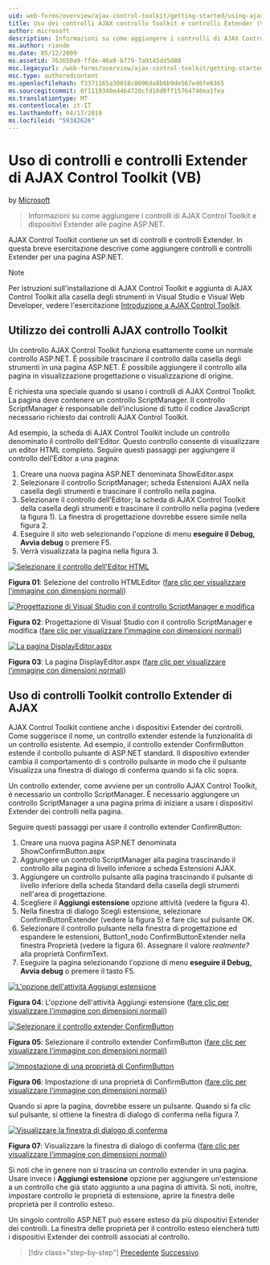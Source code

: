 ```yaml
---
uid: web-forms/overview/ajax-control-toolkit/getting-started/using-ajax-control-toolkit-controls-and-control-extenders-vb
title: Uso dei controlli AJAX controllo Toolkit e controlli Extender (VB) | Microsoft Docs
author: microsoft
description: Informazioni su come aggiungere i controlli di AJAX Control Toolkit e dispositivi Extender alle pagine ASP.NET.
ms.author: riande
ms.date: 05/12/2009
ms.assetid: 763650a9-ffde-46a9-b779-7a9145dd5d88
msc.legacyurl: /web-forms/overview/ajax-control-toolkit/getting-started/using-ajax-control-toolkit-controls-and-control-extenders-vb
msc.type: authoredcontent
ms.openlocfilehash: f3371165a30018c8096da8b6b9de567ed6fe6365
ms.sourcegitcommit: 0f1119340e4464720cfd16d0ff15764746ea1fea
ms.translationtype: MT
ms.contentlocale: it-IT
ms.lasthandoff: 04/17/2019
ms.locfileid: "59382626"
---
```

# <a name="using-ajax-control-toolkit-controls-and-control-extenders-vb"></a>Uso di controlli e controlli Extender di AJAX Control Toolkit (VB)

by [Microsoft](https://github.com/microsoft)

> Informazioni su come aggiungere i controlli di AJAX Control Toolkit e dispositivi Extender alle pagine ASP.NET.


AJAX Control Toolkit contiene un set di controlli e controlli Extender. In questa breve esercitazione descrive come aggiungere controlli e controlli Extender per una pagina ASP.NET.

> [!NOTE] 
> 
> Per istruzioni sull'installazione di AJAX Control Toolkit e aggiunta di AJAX Control Toolkit alla casella degli strumenti in Visual Studio e Visual Web Developer, vedere l'esercitazione [Introduzione a AJAX Control Toolkit](get-started-with-the-ajax-control-toolkit-vb.md).


## <a name="using-ajax-control-toolkit-controls"></a>Utilizzo dei controlli AJAX controllo Toolkit

Un controllo AJAX Control Toolkit funziona esattamente come un normale controllo ASP.NET. È possibile trascinare il controllo dalla casella degli strumenti in una pagina ASP.NET. È possibile aggiungere il controllo alla pagina in visualizzazione progettazione o visualizzazione di origine.

È richiesta una speciale quando si usano i controlli di AJAX Control Toolkit. La pagina deve contenere un controllo ScriptManager. Il controllo ScriptManager è responsabile dell'inclusione di tutto il codice JavaScript necessario richiesto dai controlli AJAX Control Toolkit.

Ad esempio, la scheda di AJAX Control Toolkit include un controllo denominato il controllo dell'Editor. Questo controllo consente di visualizzare un editor HTML completo. Seguire questi passaggi per aggiungere il controllo dell'Editor a una pagina:

1. Creare una nuova pagina ASP.NET denominata ShowEditor.aspx
2. Selezionare il controllo ScriptManager; scheda Estensioni AJAX nella casella degli strumenti e trascinare il controllo nella pagina.
3. Selezionare il controllo dell'Editor; la scheda di AJAX Control Toolkit della casella degli strumenti e trascinare il controllo nella pagina (vedere la figura 1). La finestra di progettazione dovrebbe essere simile nella figura 2.
4. Eseguire il sito web selezionando l'opzione di menu **eseguire il Debug, Avvia debug** o premere F5.
5. Verrà visualizzata la pagina nella figura 3.


[![Selezionare il controllo dell'Editor HTML](using-ajax-control-toolkit-controls-and-control-extenders-vb/_static/image1.jpg)](using-ajax-control-toolkit-controls-and-control-extenders-vb/_static/image1.png)

**Figura 01**: Selezione del controllo HTMLEditor ([fare clic per visualizzare l'immagine con dimensioni normali](using-ajax-control-toolkit-controls-and-control-extenders-vb/_static/image2.png))


[![Progettazione di Visual Studio con il controllo ScriptManager e modifica](using-ajax-control-toolkit-controls-and-control-extenders-vb/_static/image2.jpg)](using-ajax-control-toolkit-controls-and-control-extenders-vb/_static/image3.png)

**Figura 02**: Progettazione di Visual Studio con il controllo ScriptManager e modifica ([fare clic per visualizzare l'immagine con dimensioni normali](using-ajax-control-toolkit-controls-and-control-extenders-vb/_static/image4.png))


[![La pagina DisplayEditor.aspx](using-ajax-control-toolkit-controls-and-control-extenders-vb/_static/image3.jpg)](using-ajax-control-toolkit-controls-and-control-extenders-vb/_static/image5.png)

**Figura 03**: La pagina DisplayEditor.aspx ([fare clic per visualizzare l'immagine con dimensioni normali](using-ajax-control-toolkit-controls-and-control-extenders-vb/_static/image6.png))


## <a name="using-ajax-control-toolkit-control-extenders"></a>Uso di controlli Toolkit controllo Extender di AJAX

AJAX Control Toolkit contiene anche i dispositivi Extender dei controlli. Come suggerisce il nome, un controllo extender estende la funzionalità di un controllo esistente. Ad esempio, il controllo extender ConfirmButton estende il controllo pulsante di ASP.NET standard. Il dispositivo extender cambia il comportamento di s controllo pulsante in modo che il pulsante Visualizza una finestra di dialogo di conferma quando si fa clic sopra.

Un controllo extender, come avviene per un controllo AJAX Control Toolkit, è necessario un controllo ScriptManager. È necessario aggiungere un controllo ScriptManager a una pagina prima di iniziare a usare i dispositivi Extender dei controlli nella pagina.

Seguire questi passaggi per usare il controllo extender ConfirmButton:

1. Creare una nuova pagina ASP.NET denominata ShowConfirmButton.aspx
2. Aggiungere un controllo ScriptManager alla pagina trascinando il controllo alla pagina di livello inferiore a scheda Estensioni AJAX.
3. Aggiungere un controllo pulsante alla pagina trascinando il pulsante di livello inferiore della scheda Standard della casella degli strumenti nell'area di progettazione.
4. Scegliere il **Aggiungi estensione** opzione attività (vedere la figura 4).
5. Nella finestra di dialogo Scegli estensione, selezionare ConfirmButtonExtender (vedere la figura 5) e fare clic sul pulsante OK.
6. Selezionare il controllo pulsante nella finestra di progettazione ed espandere le estensioni, Button1\_nodo ConfirmButtonExtender nella finestra Proprietà (vedere la figura 6). Assegnare il valore *realmente?* alla proprietà ConfirmText.
7. Eseguire la pagina selezionando l'opzione di menu **eseguire il Debug, Avvia debug** o premere il tasto F5.


[![L'opzione dell'attività Aggiungi estensione](using-ajax-control-toolkit-controls-and-control-extenders-vb/_static/image4.jpg)](using-ajax-control-toolkit-controls-and-control-extenders-vb/_static/image7.png)

**Figura 04**: L'opzione dell'attività Aggiungi estensione ([fare clic per visualizzare l'immagine con dimensioni normali](using-ajax-control-toolkit-controls-and-control-extenders-vb/_static/image8.png))


[![Selezionare il controllo extender ConfirmButton](using-ajax-control-toolkit-controls-and-control-extenders-vb/_static/image5.jpg)](using-ajax-control-toolkit-controls-and-control-extenders-vb/_static/image9.png)

**Figura 05**: Selezionare il controllo extender ConfirmButton ([fare clic per visualizzare l'immagine con dimensioni normali](using-ajax-control-toolkit-controls-and-control-extenders-vb/_static/image10.png))


[![Impostazione di una proprietà di ConfirmButton](using-ajax-control-toolkit-controls-and-control-extenders-vb/_static/image6.jpg)](using-ajax-control-toolkit-controls-and-control-extenders-vb/_static/image11.png)

**Figura 06**: Impostazione di una proprietà di ConfirmButton ([fare clic per visualizzare l'immagine con dimensioni normali](using-ajax-control-toolkit-controls-and-control-extenders-vb/_static/image12.png))


Quando si apre la pagina, dovrebbe essere un pulsante. Quando si fa clic sul pulsante, si ottiene la finestra di dialogo di conferma nella figura 7.


[![Visualizzare la finestra di dialogo di conferma](using-ajax-control-toolkit-controls-and-control-extenders-vb/_static/image7.jpg)](using-ajax-control-toolkit-controls-and-control-extenders-vb/_static/image13.png)

**Figura 07**: Visualizzare la finestra di dialogo di conferma ([fare clic per visualizzare l'immagine con dimensioni normali](using-ajax-control-toolkit-controls-and-control-extenders-vb/_static/image14.png))


Si noti che in genere non si trascina un controllo extender in una pagina. Usare invece i **Aggiungi estensione** opzione per aggiungere un'estensione a un controllo che già stato aggiunto a una pagina di attività. Si noti, inoltre, impostare controllo le proprietà di estensione, aprire la finestra delle proprietà per il controllo esteso.

Un singolo controllo ASP.NET può essere esteso da più dispositivi Extender dei controlli. La finestra delle proprietà per il controllo esteso elencherà tutti i dispositivi Extender dei controlli associati al controllo.

> [!div class="step-by-step"]
> [Precedente](get-started-with-the-ajax-control-toolkit-vb.md)
> [Successivo](creating-a-custom-ajax-control-toolkit-control-extender-vb.md)
